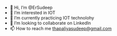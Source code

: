 - 👋 Hi, I’m @ErSudeep
- 👀 I’m interested in IOT
- 🌱 I’m currently practicing IOT technolohy
- 💞️ I’m looking to collaborate on LinkedIn
- 📫 How to reach me thapaliyasudeep@gmail.com


<!---
ErSudeep/ErSudeep is a ✨ special ✨ repository because its `README.md` (this file) appears on your GitHub profile.
You can click the Preview link to take a look at your changes.
--->
